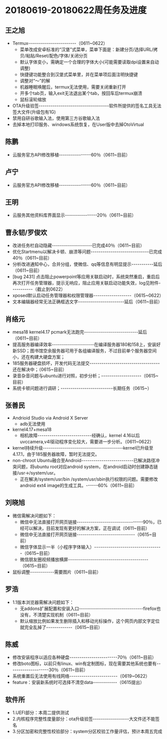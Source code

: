 # 20180619-20180622周任务及进度

## 王之旭
- Termux------------------------（0611~0622）
   - 菜单改成安卓标准的“汉堡”式菜单，菜单下面是：新建分页/选择URL/拷贝/粘贴/Reset/配色/字体/关闭分页
   - 默认字体变小，需确定一个合理的字体大小(可能需要读取dpi设置来自动调整)
   - 快捷键功能整合到汉堡式菜单里，并在菜单项后面注明快捷键
   - 调整对“～”的解
   - 机器睡眠唤醒后，termux无法使用，需要关闭重新打开
   - 开多个tab页，输入exit无法退出某个tab，按回车后termux崩溃
   - 鼠标滚轮缩放
- OTA升级验签-----------------------------------软件所提供的签名工具无法签大文件(升级包有1G)
- 禁用自研谷歌输入法，使用第三方谷歌输入法
- 去掉本地打印服务、windows系统恢复，在User版中去掉OtoVirtual

## 陈鹏
- 云服务官方API修改移植----------------60％（0611~目前）
   
## 卢宁
- 云服务官方API修改移植----------------60％（0611~目前）

## 王明
- 云服务其他资料库界面显示----------------20％（0611~目前）

## 曹永韧/罗俊欢
- 改进任务栏自动隐藏--------------------已完成40％（0611~目前）
- 优化Startmenu以解决卡顿、崩溃等问题-----------------------------已完成40％（0611~目前）
- 分析改进通知中心，合并分组，使微信、qq等信息有明显提示-----------延后（0611~目前）
- [bug 2431] 点击阻止powerpoint等应用关联启动时，系统突然重启，重启后再次打开任务管理器，提示无响应，阻止应用关联启动功能失效，log见附件-----------（截止到0622）
- xposed默认启动任务管理器和权限管理器-------------------（0615~0622）
- 文本编辑器经常无法正确框选文字-----------------------延后（0611~目前）

## 肖络元
- mesa18 kernel4.17 pcmark无法跑完---------------------------延后（0611~目前）
- 提高服务器编译效率---------------------在编译服务器180和158上，安装好新SSD；图书馆空余服务器可用于各组编译服务，不过目前单个服务器空间小，还在构建大硬盘方案；　
- 185服务器硬盘损坏，开发代码无法提交-----------------------------------还在解决中；（0615~目前）
- 录音杂音问题与ubuntu进行对照，初步分析；--------------------（0615~目前）
- 系统卡顿问题进行调研；--------------------------长期任务（0615~）

## 张善民
- Andrioid Studio via Android X Server
   - adb无法使用
- kernel4.17+mesa18
   - 相机故障---------------------------经确认，kernel 4.16以后uvccamera,v4l驱动程序变化较大，需要进一步分析。（0611~0622）
- kernel持续升级----------------------------------------kernel已升级至4.17.1，由于185服务器故障，暂时无法提交。
- non-chroot Ubuntu融合至Android--------------------------已解决路径冲突问题，将ubuntu root对应android system，在android启动时创建静态链接/usr->/system/usr。
   - 正在解决/system/usr/bin /system/usr/sbin执行权限的问题。需要修改android ext4 image的生成工具。------60%（0611~目前）

## 刘晓旭
- 微信需解决问题如下：
  - 微信中无法直接打开网页链接---------------------------------90％，已经可以解决，目前发现有更好的解决方案，正在调试（0611~目前）
  - 微信中无法直接打开网页链接-----------------------------（0615~目前）
  - 微信字体显示一半（小程序字体输入）----------------------------------（0615~目前）
  - 微信朋友圈视频播放横屏----------------------------------------（0615~目前）
- 鼠标调整------------需要图片（0611~目前）

## 罗浩
- 1.1版本浏览器需解决问题如下：
  - 无addons扩展配置和安装入口--------------------------------firefox也没有，不清楚实现机制（0611~目前）
  - 默认缩放比例如果发生删除插入和移动光标操作，这个网页内部文字定位就完全乱掉了-------------（0615~目前）

## 陈威
- 修改安装程序以适应各种硬盘------------------------70％（0611~目前）
- 修改boto图标，以前只有linux、win有定制图标，现在需要其他系统也要有--------------------30％（0611~目前）
- 系统重置后无法使用有线网络------------------------（0619~0622）
- feature：安装新系统时可选择不清空data------------（0615提出）

## 软件所
- 1.UEFI部分：本周二提供测试
- 2.内核程序完整性度量部分：ota升级验签------------------大文件还不能签名
- 3.分区加密和完整性校验部分：system分区校验工作量评估，预计本周五完成
